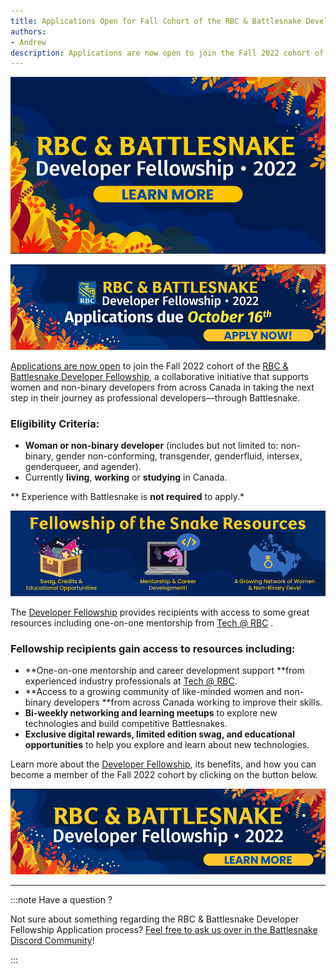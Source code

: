 ```yaml
---
title: Applications Open for Fall Cohort of the RBC & Battlesnake Developer Fellowship!
authors:
- Andrew
description: Applications are now open to join the Fall 2022 cohort of the RBC & Battlesnake Developer Fellowship, a collaborative initiative that supports women and non-binary developers from across Canada in taking the next step in their journey as a professional developer—through Battlesnake.
---
```


![](./img/RBC-Fellowship-Social-Media-Covers-FALL-2022_Twitter-Post-Fellowship--2---1-.png)

[![](./img/_RBCFellowshipBanner2022_FALL_-HomePageBanner-Apply-Now.png)](https://fellowship.battlesnake.com)

[Applications are now open](https://fellowship.battlesnake.com) to join the Fall 2022 cohort of the [RBC & Battlesnake Developer Fellowship](https://fellowship.battlesnake.com), a collaborative initiative that supports women and non-binary developers from across Canada in taking the next step in their journey as professional developers—through Battlesnake.

### Eligibility Criteria:

- **Woman or non-binary developer** (includes but not limited to: non-binary, gender non-conforming, transgender, genderfluid, intersex, genderqueer, and agender).
- Currently **living**, **working** or **studying** in Canada.

** Experience with Battlesnake is **not required** to apply.*

[![](./img/631bbdbd42caf44987b9acac__RBCFellowshipBanner2022_FALL_-HomePageBannerFellowship-Resources.png)](https://fellowship.battlesnake.com)

The [Developer Fellowship](https://fellowship.battlesnake.com) provides recipients with access to some great resources including one-on-one mentorship from [Tech @ RBC](https://play.battlesnake.com/partner/rbc/) .

### Fellowship recipients gain access to resources including:

- **One-on-one mentorship and career development support **from experienced industry professionals at [Tech @ RBC](https://play.battlesnake.com/partner/rbc/).
- **Access to a growing community of like-minded women and non-binary developers **from across Canada working to improve their skills.
- **Bi-weekly networking and learning meetups** to explore new technologies and build competitive Battlesnakes.
- **Exclusive digital rewards, limited edition swag, and educational opportunities** to help you explore and learn about new technologies.

Learn more about the [Developer Fellowship](https://fellowship.battlesnake.com), its benefits, and how you can become a member of the Fall 2022 cohort by clicking on the button below.

[![](./img/_RBCFellowshipBanner2022_FALL_-HomePageBanner.png)](https://fellowship.battlesnake.com)

---

:::note Have a question ?

Not sure about something regarding the RBC & Battlesnake Developer Fellowship Application process? [Feel free to ask us over in the Battlesnake Discord Community](https://discord.com/channels/689979228841836632/1023992397824282725 )!

:::